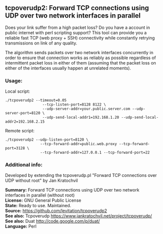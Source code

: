 ## tcpoverudp2: Forward TCP connections using UDP over two network interfaces in parallel

Does your link suffer from a high packet loss? Do you have a account in public internet with perl scripting support? This tool can provide you a reliable fast TCP (web proxy + SSH) connectivity while constantly retrying transmissions on link of any quality.

The algorithm sends packets over two network interfaces concurrently in order to ensure that connection works as reliably as possible regardless of intermittent packet loss in either of them (assuming that the packet loss on either of the interfaces usually happen at unrelated moments).

### Usage:

Local script:

	./tcpoverudp2 --timeout=0.05 
                     --tcp-listen-port=8128 8122 \
                     --udp-server-addr=your.public.server.com --udp-server-port=8120 \
                     --udp-send-local-addr1=192.168.1.20 --udp-send-local-addr2=192.168.2.15

Remote script:

	./tcpoverudp2 --udp-listen-port=8120 \
                    --tcp-forward-addr=public.web.proxy --tcp-forward-port=3128 \
                    --tcp-forward-addr=127.0.0.1 --tcp-forward-port=22


### Additional info:

Developed by extending the tcpoverudp.pl "Forward TCP connections over UDP without root" by Jan Kratochvil

**Summary:**	    Forward TCP connections using UDP over two network interfaces in parallel (without root)
<br>**License:**	GNU General Public License
<br>**State:**	    Ready to use. Maintained.
<br>**Source:**	    https://github.com/levitation/tcpoverudp2
<br>**See also:**   Tcpoverudp     https://www.jankratochvil.net/project/tcpoverudp/
<br>**See also:**   Duat	       http://code.google.com/p/duat/
<br>**Language:**	Perl
 

